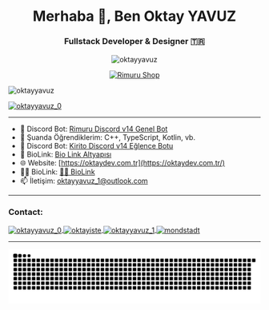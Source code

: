 <h1 align="center">Merhaba 👋, Ben Oktay YAVUZ</h1>
<h3 align="center">Fullstack Developer & Designer 🇹🇷</h3>

<p align="center">
  <img align="center" src="https://github-readme-stats.vercel.app/api?username=oktayyavuz&show_icons=true&locale=en" alt="oktayyavuz" />
</p>

<p align="center">
  <a href="https://api.weblutions.com/discord/invite/2xp5Vn4DVt">
    <img src="https://api.weblutions.com/discord/invite/2xp5Vn4DVt" alt="Rimuru Shop" />
  </a>
</p>

<p align="left">
  <img src="https://komarev.com/ghpvc/?username=oktayyavuz&label=Profile%20views&color=0e75b6&style=flat" alt="oktayyavuz" />
</p>

<p align="left">
  <a href="https://twitter.com/oktayyavuz_0" target="_blank">
    <img src="https://img.shields.io/twitter/follow/oktayyavuz_0?logo=twitter&style=for-the-badge" alt="oktayyavuz_0" />
  </a>
</p>

---

- 🔭 Discord Bot: [Rimuru Discord v14 Genel Bot](https://github.com/oktayyavuz/Rimuru-Discord.js-v14-Bot)
- 🌱 Şuanda Öğrendiklerim: C++, TypeScript, Kotlin, vb.
- 🔭 Discord Bot: [Kirito Discord v14 Eğlence Botu](https://github.com/oktayyavuz/Kirito-v14-Bot-Altyapisi)
- 🔭 BioLink: [Bio Link Altyapısı](https://github.com/oktayyavuz/biolink)
- 🌐 Website: [https://oktaydev.com.tr](https://oktaydev.com.tr/)
- 👨‍💻 BioLink: [👨‍💻 BioLink](https://oktaydev.com.tr/bio)
- 📫 İletişim: [oktayyavuz_1@outlook.com](mailto:oktayyavuz_1@outlook.com)

---

<h3 align="left">Contact:</h3>
<p align="left">
  <a href="https://twitter.com/oktayyavuz_0" target="_blank">
    <img align="center" src="https://raw.githubusercontent.com/rahuldkjain/github-profile-readme-generator/master/src/images/icons/Social/twitter.svg" alt="oktayyavuz_0" height="30" width="40" />
  </a>
  <a href="https://fb.com/oktayiste" target="_blank">
    <img align="center" src="https://raw.githubusercontent.com/rahuldkjain/github-profile-readme-generator/master/src/images/icons/Social/facebook.svg" alt="oktayiste" height="30" width="40" />
  </a>
  <a href="https://instagram.com/oktayyavuz_1" target="_blank">
    <img align="center" src="https://raw.githubusercontent.com/rahuldkjain/github-profile-readme-generator/master/src/images/icons/Social/instagram.svg" alt="oktayyavuz_1" height="30" width="40" />
  </a>
  <a href="https://discord.gg/mondstadt" target="_blank">
    <img align="center" src="https://raw.githubusercontent.com/rahuldkjain/github-profile-readme-generator/master/src/images/icons/Social/discord.svg" alt="mondstadt" height="30" width="40" />
  </a>
</p>

---

<div align="center">
  <picture>
    <source media="(prefers-color-scheme: dark)" srcset="https://raw.githubusercontent.com/CagatayAkkas/CagatayAkkas/output/github-contribution-grid-snake-dark.svg">
    <source media="(prefers-color-scheme: light)" srcset="https://raw.githubusercontent.com/CagatayAkkas/CagatayAkkas/output/github-contribution-grid-snake.svg">
    <img alt="github contribution grid snake animation" src="https://raw.githubusercontent.com/CagatayAkkas/CagatayAkkas/output/github-contribution-grid-snake.svg">
  </picture>
</div>
